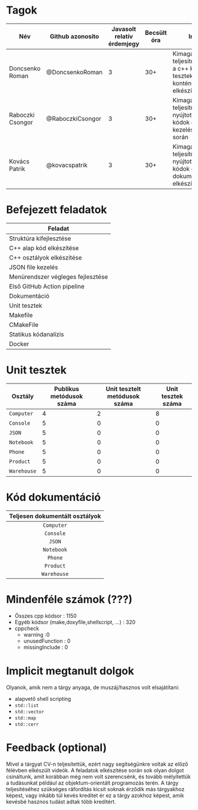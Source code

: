 # Tagok

| Név | Github azonosito  | Javasolt relatív érdemjegy | Becsült óra | Indoklás  | 
| --- | ---- | --- | ------------------ | --------- |
| Doncsenko Roman | @DoncsenkoRoman | 3 | 30+ | Kimagasló teljesítménytnyújtott a c++ kódok, unit tesztek és a docker konténer elkészítése során |
| Raboczki Csongor | @RaboczkiCsongor | 3 | 30+ | Kimagasló teljesítményt nyújtott a c++ kódok és a JSON kezelés elkészítése során |
| Kovács Patrik | @kovacspatrik | 3 | 30+ | Kimagasló teljesítményt nyújtott a c++ kódok és a doxygen dokumentáció elkészítése során |

# Befejezett feladatok

| Feladat |
| ------- |
| Struktúra kifejlesztése |
| C++ alap kód elkészítése |
| C++ osztályok elkészítése |
| JSON file kezelés |
| Menürendszer végleges fejlesztése |
| Első GitHub Action pipeline |
| Dokumentáció |
| Unit tesztek |
| Makefile |
| CMakeFile |
| Statikus kódanalízis |
| Docker |


# Unit tesztek

| Osztály | Publikus metódusok száma | Unit tesztelt metódusok száma | Unit tesztek száma |
| --- | --- | --- | --- |
| `Computer` | 4 | 2 | 8 | 3 | 3 |
| `Console` | 5 | 0 | 0 | 
| `JSON` | 5 | 0 | 0 | 
| `Notebook` | 5 | 0 | 0 | 
| `Phone` | 5 | 0 | 0 | 
| `Product` | 5 | 0 | 0 | 
| `Warehouse` | 5 | 0 | 0 | 

# Kód dokumentáció

| Teljesen dokumentált osztályok |
| :---: |
| `Computer` |
| `Console` |
| `JSON` |
| `Notebook` |
| `Phone` |
| `Product` |
| `Warehouse` |



# Mindenféle számok (???)

 - Összes cpp kódsor : 1150
 - Egyéb kódsor (make,doxyfile,shellscript, ...) : 320
 - cppcheck
   - warning :0
   - unusedFunction : 0
   - missingInclude : 0

 
# Implicit megtanult dolgok
Olyanok, amik nem a tárgy anyaga, de muszáj/hasznos volt elsajátítani:
 - alapvető shell scripting
 - `std::list`
 - `std::vector`
 - `std::map`
 - `std::cerr`


# Feedback (optional)
 
Mivel a tárgyat CV-n teljesítettük, ezért nagy segítségünkre voltak az előző félévben elkészült videók. A feladatok elkészítése során sok olyan dolgot csináltunk, amit korábban még nem volt szerencsénk, és tovább mélyítettük a tudásunkat például az objektum-orientált programozás terén. A tárgy teljesítéséhez szükséges ráfordítás kicsit soknak érződik más tárgyakhoz képest, vagy inkább túl kevés kreditet ér ez a tárgy azokhoz képest, amik kevésbé hasznos tudást adtak több kreditért.
